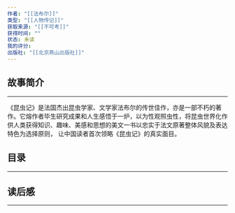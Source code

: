```yaml
---
作者: "[[法布尔]]"
类型: "[[人物传记]]"
获取来源: "[[不可考]]"
获得时间: ""
状态: 未读
我的评分: 
出版社: "[[北京燕山出版社]]"
---
```

## 故事简介
---
《昆虫记》是法国杰出昆虫学家、文学家法布尔的传世佳作，亦是一部不朽的著作。它熔作者毕生研究成果和人生感悟于一炉，以为性观照虫性，将昆虫世界化作供人类获得知识、趣味、美感和思想的美文一书以忠实于法文原著整体风貌及表达特色为选择原则， 让中国读者首次领略《昆虫记》的真实面目。
## 目录
---


## 读后感
---
